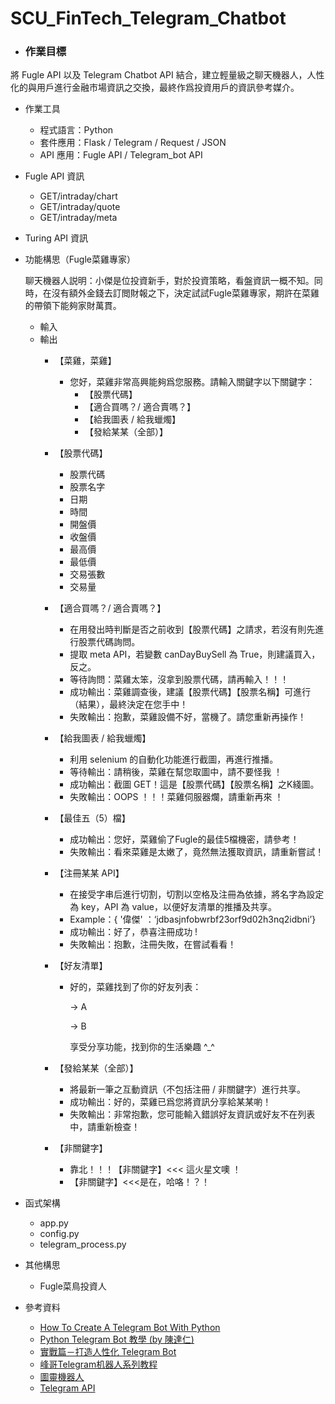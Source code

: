 # SCU_FinTech_Telegram_Chatbot

- ### 作業目標
將 Fugle API 以及 Telegram Chatbot API 結合，建立輕量級之聊天機器人，人性化的與用戶進行金融市場資訊之交換，最終作爲投資用戶的資訊參考媒介。

- 作業工具
    - 程式語言：Python
    - 套件應用：Flask / Telegram / Request / JSON
    - API 應用：Fugle API / Telegram_bot API 

- Fugle API 資訊
    - GET/intraday/chart
    - GET/intraday/quote
    - GET/intraday/meta

- Turing API 資訊

- 功能構思（Fugle菜雞專家）

    聊天機器人説明：小傑是位投資新手，對於投資策略，看盤資訊一概不知。同時，在沒有額外金錢去訂閲財報之下，決定試試Fugle菜雞專家，期許在菜雞的帶領下能夠家財萬貫。

    - 輸入
    - 輸出
        - 【菜雞，菜雞】
            - 您好，菜雞非常高興能夠爲您服務。請輸入關鍵字以下關鍵字：
                - 【股票代碼】
                - 【適合買嗎？/ 適合賣嗎？】
                - 【給我圖表 / 給我蠟燭】
                - 【發給某某（全部）】
        - 【股票代碼】
            - 股票代碼
            - 股票名字
            - 日期
            - 時間
            - 開盤價
            - 收盤價
            - 最高價
            - 最低價
            - 交易張數
            - 交易量
        - 【適合買嗎？/ 適合賣嗎？】
            - 在用發出時判斷是否之前收到【股票代碼】之請求，若沒有則先進行股票代碼詢問。
            - 提取 meta API，若變數 canDayBuySell 為 True，則建議買入，反之。
            - 等待詢問：菜雞太笨，沒拿到股票代碼，請再輸入！！！
            - 成功輸出：菜雞調查後，建議【股票代碼】【股票名稱】可進行（結果），最終決定在您手中！
            - 失敗輸出：抱歉，菜雞設備不好，當機了。請您重新再操作！
        - 【給我圖表 / 給我蠟燭】
            - 利用 selenium 的自動化功能進行截圖，再進行推播。
            - 等待輸出：請稍後，菜雞在幫您取圖中，請不要怪我 ！
            - 成功輸出：截圖 GET！這是【股票代碼】【股票名稱】之K綫圖。
            - 失敗輸出：OOPS ！！！菜雞伺服器爛，請重新再來 ！
        - 【最佳五（5）檔】
            - 成功輸出：您好，菜雞偷了Fugle的最佳5檔機密，請參考！
            - 失敗輸出：看來菜雞是太嫩了，竟然無法獲取資訊，請重新嘗試！
        - 【注冊某某 API】
            - 在接受字串后進行切割，切割以空格及注冊為依據，將名字為設定為 key，API 為 value，以便好友清單的推播及共享。
            - Example：{ '偉傑' ：‘jdbasjnfobwrbf23orf9d02h3nq2idbni’}
            - 成功輸出：好了，恭喜注冊成功 !
            - 失敗輸出：抱歉，注冊失敗，在嘗試看看！
        - 【好友清單】
            - 好的，菜雞找到了你的好友列表：

                → A

                → B

                享受分享功能，找到你的生活樂趣 ^_^

        - 【發給某某（全部）】
            - 將最新一筆之互動資訊（不包括注冊 / 非關鍵字）進行共享。
            - 成功輸出：好的，菜雞已爲您將資訊分享給某某喲！
            - 失敗輸出：非常抱歉，您可能輸入錯誤好友資訊或好友不在列表中，請重新檢查！
        - 【非關鍵字】
            - 靠北！！！【非關鍵字】<<< 這火星文噢 ！
            - 【非關鍵字】<<<是在，哈咯！？！

- 函式架構
    - app.py
    - config.py
    - telegram_process.py

- 其他構思
    - Fugle菜鳥投資人

- 參考資料
    - [How To Create A Telegram Bot With Python](https://www.youtube.com/watch?v=GWH1XDXfAXQ)
    - [Python Telegram Bot 教學 (by 陳達仁)](https://hackmd.io/@BpUgvpG2TZy_PvDRF1bwvw/HkgaMUc24?type=view)
    - [實戰篇－打造人性化 Telegram Bot](https://medium.com/@zaoldyeck/%E5%AF%A6%E6%88%B0%E7%AF%87-%E6%89%93%E9%80%A0%E4%BA%BA%E6%80%A7%E5%8C%96-telegram-bot-ed9bb5b8a6d9)
    - [峰哥Telegram机器人系列教程](https://www.youtube.com/playlist?list=PL3dZh-p-vVofZ0BOQ4LnPlhJV3sVAQX8h)
    - [圖靈機器人](http://www.turingapi.com/)
    - [Telegram API](https://core.telegram.org/bots/api#sendphoto)
